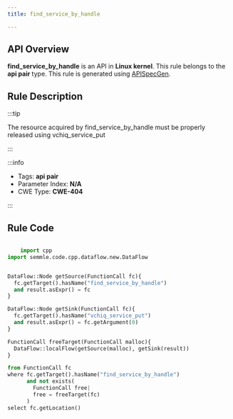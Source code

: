 ```yaml
---
title: find_service_by_handle

---
```



## API Overview
**find_service_by_handle** is an API in **Linux kernel**. This rule belongs to the **api pair** type. This rule is generated using [APISpecGen](../../tools/APISpecGen).
## Rule Description

:::tip

The resource acquired by find_service_by_handle must be properly released using vchiq_service_put

:::

:::info

- Tags: **api pair**
- Parameter Index: **N/A**
- CWE Type: **CWE-404**

:::

## Rule Code
```python

    import cpp
import semmle.code.cpp.dataflow.new.DataFlow


DataFlow::Node getSource(FunctionCall fc){
  fc.getTarget().hasName("find_service_by_handle")
  and result.asExpr() = fc
}

DataFlow::Node getSink(FunctionCall fc){
  fc.getTarget().hasName("vchiq_service_put")
  and result.asExpr() = fc.getArgument(0)
}

FunctionCall freeTarget(FunctionCall malloc){
  DataFlow::localFlow(getSource(malloc), getSink(result))
}

from FunctionCall fc
where fc.getTarget().hasName("find_service_by_handle")
      and not exists(
        FunctionCall free| 
        free = freeTarget(fc)
      )
select fc.getLocation()

    
```